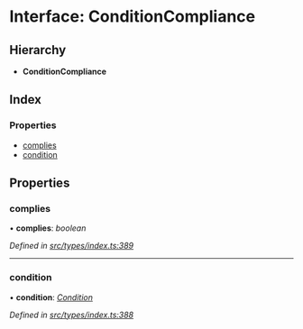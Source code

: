 # Interface: ConditionCompliance

## Hierarchy

* **ConditionCompliance**

## Index

### Properties

* [complies](conditioncompliance.md#complies)
* [condition](conditioncompliance.md#condition)

## Properties

###  complies

• **complies**: *boolean*

*Defined in [src/types/index.ts:389](https://github.com/PolymathNetwork/polymesh-sdk/blob/7362b318/src/types/index.ts#L389)*

___

###  condition

• **condition**: *[Condition](../globals.md#condition)*

*Defined in [src/types/index.ts:388](https://github.com/PolymathNetwork/polymesh-sdk/blob/7362b318/src/types/index.ts#L388)*
